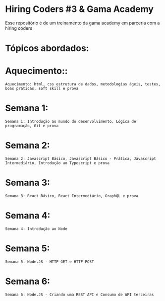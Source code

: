 # Hiring Coders #3 & Gama Academy
Esse repositório é de um treinamento da gama academy em parceria com a hiring coders

# Tópicos abordados:
# Aquecimento::
```
Aquecimento: html, css estrutura de dados, metodologias ágeis, testes, boas práticas, soft skill e prova
```
# Semana 1:
```
Semana 1: Introdução ao mundo do desenvolvimento, Lógica de programação, Git e prova
```
# Semana 2:
```
Semana 2: Javascript Básico, Javascript Básico - Prática, Javascript Intermediário, Introdução ao Typescript e prova 
```
# Semana 3:
```
Semana 3: React Básico, React Intermediário, GraphQL e prova
```
# Semana 4:
```
Semana 4: Introdução ao Node
```
# Semana 5:
```
Semana 5: Node.JS - HTTP GET e HTTP POST
```
# Semana 6:
```
Semana 6: Node.JS - Criando uma REST API e Consumo de API terceiras
```
